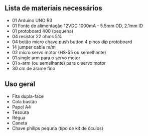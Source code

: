 ## Lista de materiais necessários

* 01 Arduino UNO R3
* 01 Fonte de alimentação 12VDC 1000mA - 5.5mm OD, 2.1mm ID
* 01 protoboard 400 (pequena)
* 04 resistor 22 ohms 5%
* 04 botão micro chave push button 4 pinos dip protoboard
* 14 jumper cable m/m
* 02 micro servo motor (HS-55 ou semelhante)
* 01 single arm para o servo motor
* 01 x-arm (ou semelhante) para o servo motor
* 30 cm de arame fino

## Uso geral

* Fita dupla-face
* Cola bastão
* Papel A4
* Tesoura
* Régua
* Caneta
* Chave philips pequna (tipo de kit de óculos)
